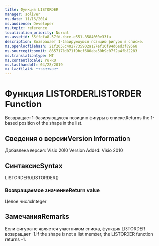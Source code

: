 ```yaml
---
title: Функция LISTORDER
manager: soliver
ms.date: 11/16/2014
ms.audience: Developer
ms.topic: reference
localization_priority: Normal
ms.assetid: 55ffcfa8-57fd-dbce-e551-8584660e33fa
description: Возвращает 1-базирующуюся позицию фигуры в списке.
ms.openlocfilehash: 21f2057c4027735902a127ef16f94d6ed3f69568
ms.sourcegitcommit: 8657170d071f9bcf680aba50b9c07f2a4fb82283
ms.translationtype: MT
ms.contentlocale: ru-RU
ms.lasthandoff: 04/28/2019
ms.locfileid: "33423932"
---
```

# <a name="listorder-function"></a><span data-ttu-id="c4e6f-103">Функция LISTORDER</span><span class="sxs-lookup"><span data-stu-id="c4e6f-103">LISTORDER Function</span></span>

<span data-ttu-id="c4e6f-104">Возвращает 1-базирующуюся позицию фигуры в списке.</span><span class="sxs-lookup"><span data-stu-id="c4e6f-104">Returns the 1-based position of the shape in the list.</span></span>
  
## <a name="version-information"></a><span data-ttu-id="c4e6f-105">Сведения о версии</span><span class="sxs-lookup"><span data-stu-id="c4e6f-105">Version Information</span></span>

<span data-ttu-id="c4e6f-106">Добавлена версия: Visio 2010
</span><span class="sxs-lookup"><span data-stu-id="c4e6f-106">Version Added: Visio 2010</span></span> 
  
## <a name="syntax"></a><span data-ttu-id="c4e6f-107">Синтаксис</span><span class="sxs-lookup"><span data-stu-id="c4e6f-107">Syntax</span></span>

<span data-ttu-id="c4e6f-108">LISTORDER()</span><span class="sxs-lookup"><span data-stu-id="c4e6f-108">LISTORDER()</span></span>
  
### <a name="return-value"></a><span data-ttu-id="c4e6f-109">Возвращаемое значение</span><span class="sxs-lookup"><span data-stu-id="c4e6f-109">Return value</span></span>

<span data-ttu-id="c4e6f-110">Целое число</span><span class="sxs-lookup"><span data-stu-id="c4e6f-110">Integer</span></span>
  
## <a name="remarks"></a><span data-ttu-id="c4e6f-111">Замечания</span><span class="sxs-lookup"><span data-stu-id="c4e6f-111">Remarks</span></span>

<span data-ttu-id="c4e6f-112">Если фигура не является участником списка, функция LISTORDER возвращает -1.</span><span class="sxs-lookup"><span data-stu-id="c4e6f-112">If the shape is not a list member, the LISTORDER function returns -1.</span></span>
  

